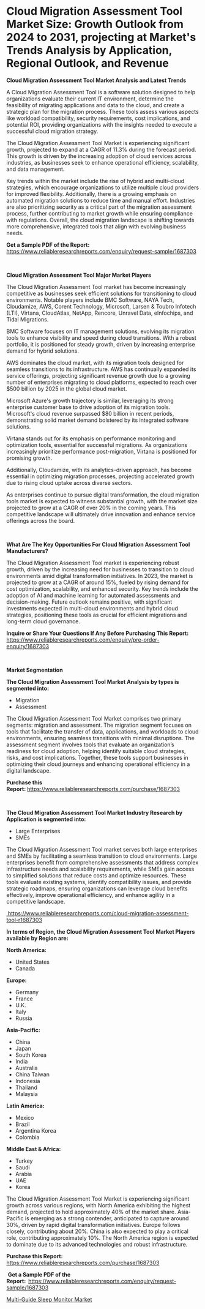<p><h1>Cloud Migration Assessment Tool Market Size: Growth Outlook from 2024 to 2031, projecting at Market's Trends Analysis by Application, Regional Outlook, and Revenue</h1></p><p><strong>Cloud Migration Assessment Tool Market Analysis and Latest Trends</strong></p>
<p><p>A Cloud Migration Assessment Tool is a software solution designed to help organizations evaluate their current IT environment, determine the feasibility of migrating applications and data to the cloud, and create a strategic plan for the migration process. These tools assess various aspects like workload compatibility, security requirements, cost implications, and potential ROI, providing organizations with the insights needed to execute a successful cloud migration strategy.</p><p>The Cloud Migration Assessment Tool Market is experiencing significant growth, projected to expand at a CAGR of 11.3% during the forecast period. This growth is driven by the increasing adoption of cloud services across industries, as businesses seek to enhance operational efficiency, scalability, and data management. </p><p>Key trends within the market include the rise of hybrid and multi-cloud strategies, which encourage organizations to utilize multiple cloud providers for improved flexibility. Additionally, there is a growing emphasis on automated migration solutions to reduce time and manual effort. Industries are also prioritizing security as a critical part of the migration assessment process, further contributing to market growth while ensuring compliance with regulations. Overall, the cloud migration landscape is shifting towards more comprehensive, integrated tools that align with evolving business needs.</p></p>
<p><strong>Get a Sample PDF of the Report:&nbsp;</strong> <a href="https://www.reliableresearchreports.com/enquiry/request-sample/1687303?utm_campaign=48&utm_medium=2&utm_source=Github&utm_content=ia&utm_term=31122024&utm_id=cloud-migration-assessment-tool">https://www.reliableresearchreports.com/enquiry/request-sample/1687303</a></p>
<p>&nbsp;</p>
<p><strong>Cloud Migration Assessment Tool Major Market Players</strong></p>
<p><p>The Cloud Migration Assessment Tool market has become increasingly competitive as businesses seek efficient solutions for transitioning to cloud environments. Notable players include BMC Software, NAYA Tech, Cloudamize, AWS, Corent Technology, Microsoft, Larsen & Toubro Infotech (LTI), Virtana, CloudAtlas, NetApp, Rencore, Unravel Data, eInfochips, and Tidal Migrations. </p><p>BMC Software focuses on IT management solutions, evolving its migration tools to enhance visibility and speed during cloud transitions. With a robust portfolio, it is positioned for steady growth, driven by increasing enterprise demand for hybrid solutions.</p><p>AWS dominates the cloud market, with its migration tools designed for seamless transitions to its infrastructure. AWS has continually expanded its service offerings, projecting significant revenue growth due to a growing number of enterprises migrating to cloud platforms, expected to reach over $500 billion by 2025 in the global cloud market.</p><p>Microsoft Azure's growth trajectory is similar, leveraging its strong enterprise customer base to drive adoption of its migration tools. Microsoft's cloud revenue surpassed $80 billion in recent periods, demonstrating solid market demand bolstered by its integrated software solutions.</p><p>Virtana stands out for its emphasis on performance monitoring and optimization tools, essential for successful migrations. As organizations increasingly prioritize performance post-migration, Virtana is positioned for promising growth.</p><p>Additionally, Cloudamize, with its analytics-driven approach, has become essential in optimizing migration processes, projecting accelerated growth due to rising cloud uptake across diverse sectors.</p><p>As enterprises continue to pursue digital transformation, the cloud migration tools market is expected to witness substantial growth, with the market size projected to grow at a CAGR of over 20% in the coming years. This competitive landscape will ultimately drive innovation and enhance service offerings across the board.</p></p>
<p>&nbsp;</p>
<p><strong>What Are The Key Opportunities For Cloud Migration Assessment Tool Manufacturers?</strong></p>
<p><p>The Cloud Migration Assessment Tool market is experiencing robust growth, driven by the increasing need for businesses to transition to cloud environments amid digital transformation initiatives. In 2023, the market is projected to grow at a CAGR of around 15%, fueled by rising demand for cost optimization, scalability, and enhanced security. Key trends include the adoption of AI and machine learning for automated assessments and decision-making. Future outlook remains positive, with significant investments expected in multi-cloud environments and hybrid cloud strategies, positioning these tools as crucial for efficient migrations and long-term cloud governance.</p></p>
<p><strong>Inquire or Share Your Questions If Any Before Purchasing This Report:</strong> <a href="https://www.reliableresearchreports.com/enquiry/pre-order-enquiry/1687303?utm_campaign=48&utm_medium=2&utm_source=Github&utm_content=ia&utm_term=31122024&utm_id=cloud-migration-assessment-tool">https://www.reliableresearchreports.com/enquiry/pre-order-enquiry/1687303</a></p>
<p>&nbsp;</p>
<p><strong>Market Segmentation</strong></p>
<p><strong>The Cloud Migration Assessment Tool Market Analysis by types is segmented into:</strong></p>
<p><ul><li>Migration</li><li>Assessment</li></ul></p>
<p><p>The Cloud Migration Assessment Tool Market comprises two primary segments: migration and assessment. The migration segment focuses on tools that facilitate the transfer of data, applications, and workloads to cloud environments, ensuring seamless transitions with minimal disruptions. The assessment segment involves tools that evaluate an organization’s readiness for cloud adoption, helping identify suitable cloud strategies, risks, and cost implications. Together, these tools support businesses in optimizing their cloud journeys and enhancing operational efficiency in a digital landscape.</p></p>
<p><strong>Purchase this Report:&nbsp;</strong><a href="https://www.reliableresearchreports.com/purchase/1687303?utm_campaign=48&utm_medium=2&utm_source=Github&utm_content=ia&utm_term=31122024&utm_id=cloud-migration-assessment-tool">https://www.reliableresearchreports.com/purchase/1687303</a></p>
<p>&nbsp;</p>
<p><strong>The Cloud Migration Assessment Tool Market Industry Research by Application is segmented into:</strong></p>
<p><ul><li>Large Enterprises</li><li>SMEs</li></ul></p>
<p><p>The Cloud Migration Assessment Tool market serves both large enterprises and SMEs by facilitating a seamless transition to cloud environments. Large enterprises benefit from comprehensive assessments that address complex infrastructure needs and scalability requirements, while SMEs gain access to simplified solutions that reduce costs and optimize resources. These tools evaluate existing systems, identify compatibility issues, and provide strategic roadmaps, ensuring organizations can leverage cloud benefits effectively, improve operational efficiency, and enhance agility in a competitive landscape.</p></p>
<p><a href="https://www.reliableresearchreports.com/cloud-migration-assessment-tool-r1687303?utm_campaign=48&utm_medium=2&utm_source=Github&utm_content=ia&utm_term=31122024&utm_id=cloud-migration-assessment-tool">&nbsp;https://www.reliableresearchreports.com/cloud-migration-assessment-tool-r1687303</a></p>
<p><strong>In terms of Region, the Cloud Migration Assessment Tool Market Players available by Region are:</strong></p>
<p>
    <p> <strong> North America: </strong>
        <ul>
            <li>United States</li>
            <li>Canada</li>
        </ul>
        </p> 
    <p> <strong> Europe: </strong>
        <ul>
            <li>Germany</li>
            <li>France</li>
            <li>U.K.</li>
            <li>Italy</li>
            <li>Russia</li>
        </ul>
        </p> 
    <p> <strong> Asia-Pacific: </strong>
        <ul>
            <li>China</li>
            <li>Japan</li>
            <li>South Korea</li>
            <li>India</li>
            <li>Australia</li>
            <li>China Taiwan</li>
            <li>Indonesia</li>
            <li>Thailand</li>
            <li>Malaysia</li>
        </ul>
        </p> 
    <p> <strong> Latin America: </strong>
        <ul>
            <li>Mexico</li>
            <li>Brazil</li>
            <li>Argentina Korea</li>
            <li>Colombia</li>
        </ul>
        </p> 
    <p> <strong> Middle East & Africa: </strong>
        <ul>
            <li>Turkey</li>
            <li>Saudi</li>
            <li>Arabia</li>
            <li>UAE</li>
            <li>Korea</li>
        </ul>
    </p>
    </p>
<p><p>The Cloud Migration Assessment Tool Market is experiencing significant growth across various regions, with North America exhibiting the highest demand, projected to hold approximately 40% of the market share. Asia-Pacific is emerging as a strong contender, anticipated to capture around 30%, driven by rapid digital transformation initiatives. Europe follows closely, contributing about 20%. China is also expected to play a critical role, contributing approximately 10%. The North America region is expected to dominate due to its advanced technologies and robust infrastructure.</p></p>
<p><strong>Purchase this Report: </strong><a href="https://www.reliableresearchreports.com/purchase/1687303?utm_campaign=48&utm_medium=2&utm_source=Github&utm_content=ia&utm_term=31122024&utm_id=cloud-migration-assessment-tool">https://www.reliableresearchreports.com/purchase/1687303</a></p>
<p>&nbsp;<strong>Get a Sample PDF of the Report:&nbsp;&nbsp;</strong><a href="https://www.reliableresearchreports.com/enquiry/request-sample/1687303?utm_campaign=48&utm_medium=2&utm_source=Github&utm_content=ia&utm_term=31122024&utm_id=cloud-migration-assessment-tool">https://www.reliableresearchreports.com/enquiry/request-sample/1687303</a></p>
<p><strong></strong></p>
<p><p><a href="https://github.com/mathastilley812967/Market-Research-Report-List-1/blob/main/multi-guide-sleep-monitor-market.md?utm_campaign=48&utm_medium=2&utm_source=Github&utm_content=ia&utm_term=31122024&utm_id=cloud-migration-assessment-tool">Multi-Guide Sleep Monitor Market</a></p></p>